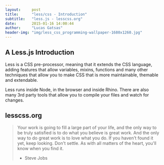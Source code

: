 ```yaml
---
layout:     post
title:      "less/css - Introduction"
subtitle:   "less.js - lesscss.org"
date:       2015-01-16 14:00:44
author:     "Lucas Gatsas"
header-img: "img/less_css_programming-wallpaper-1680x1260.jpg"
---
```

<h2 class="section-heading">A Less.js Introduction</h2>

Less is a CSS pre-processor, meaning that it extends the CSS language, adding features that allow variables, mixins, functions and many other techniques that allow you to make CSS that is more maintainable, themable and extendable.

Less runs inside Node, in the browser and inside Rhino. There are also many 3rd party tools that allow you to compile your files and watch for changes.


<!--

<a href="#">
    <img src="{{ site.baseurl }}/img/static.squarespace.jpg" alt="Post Sample Image">
</a>
-->


<!--
<a href="#">
    <img src="{{ site.baseurl }}/img/gitlist.io.png" alt="Post Sample Image">
</a> -->

<h2 class="section-heading">lesscss.org</h2>








<blockquote>Your work is going to fill a large part of your life, and the only way to be truly satisfied is to do what you believe is great work. And the only way to do great work is to love what you do. If you haven't found it yet, keep looking. Don't settle. As with all matters of the heart, you'll know when you find it.

- Steve Jobs

</blockquote>


<!-- 
<a href="#">
    <img src="{{ site.baseurl }}/img/jekyllthemewhite.png" alt="Post Sample Image">
</a> 



 -->



